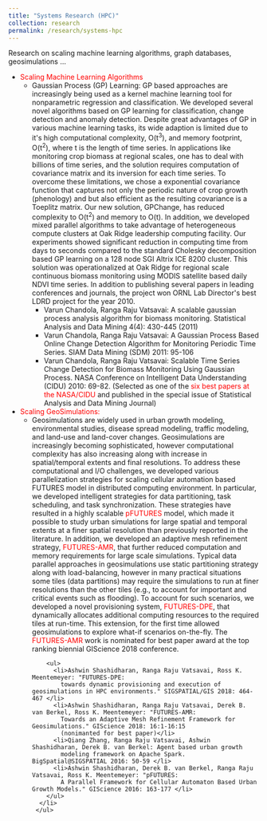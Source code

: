 ```yaml
---
title: "Systems Research (HPC)"
collection: research
permalink: /research/systems-hpc
---
```


Research on scaling machine learning algorithms, graph databases, geosimulations ...

<ul>
  <li><span style="color:red">Scaling Machine Learning Algorithms</span>
     <ul>
      <li>Gaussian Process (GP) Learning: GP based approaches are increasingly being used as a kernel machine learning tool for 
        nonparametric regression and classification. We developed several novel algorithms based on GP learning for classification, 
        change detection and anomaly detection. Despite great advantages of GP in various machine learning tasks, its wide adaption is limited due
        to it's high computational complexity, O(t<sup>3</sup>), and memory footprint, O(t<sup>2</sup>), where t is the length of time 
        series. In applications like monitoring crop biomass at regional scales, one has to deal with billions of time series, and the 
        solution requires computation of covariance matrix  and its inversion for each time series. To overcome these limitations, we 
        chose a exponential covariance function that captures not only the periodic nature of crop growth (phenology) and but also 
        efficient as the resulting covariance is a Toeplitz matrix. Our new solution, GPChange, has reduced complexity to O(t<sup>2</sup>)
        and memory to O(t). In addition, we developed mixed parallel algorithms to take advantage of heterogeneous 
        compute clusters at Oak Ridge leadership computing facility. Our experiments showed significant reduction in computing time 
        from days to seconds compared to the standard Cholesky decomposition based GP learning on a 128 node SGI Altrix ICE 8200 cluster. 
        This solution was operationalized at Oak Ridge for regional scale continuous biomass monitoring using MODIS satellite based daily 
        NDVI time series. In addition to publishing several papers in leading conferences and journals, the project won ORNL Lab Director's
        best LDRD project for the year 2010.
        <ul>
          <li>Varun Chandola, Ranga Raju Vatsavai: A scalable gaussian process analysis algorithm for biomass monitoring. 
            Statistical Analysis and Data Mining 4(4): 430-445 (2011) </li>
          <li>Varun Chandola, Ranga Raju Vatsavai: A Gaussian Process Based Online Change Detection Algorithm for 
            Monitoring Periodic Time Series. SIAM Data Mining (SDM) 2011: 95-106 </li>
          <li>Varun Chandola, Ranga Raju Vatsavai: Scalable Time Series Change Detection for Biomass Monitoring 
            Using Gaussian Process. NASA Conference on Intelligent Data Understanding (CIDU) 2010: 69-82.
            (Selected as one of the <span style="color:red">six best papers at the NASA/CIDU</span> and 
            published in the special issue of Statistical Analysis and Data Mining Journal)</li>
        </ul>
      </li>        
     </ul> 
  </li>
  
  <li><span style="color:red">Scaling GeoSimulations:</span>
     <ul>
      <li>Geosimulations are widely used in urban growth modeling, environmental studies, disease spread modeling,
        traffic modeling, and land-use and land-cover changes. Geosimulations are increasingly becoming sophisticated,
        however computational complexity has also increasing along with increase in spatial/temporal extents and final resolutions.
        To address these computational and I/O challenges, we developed various parallelization strategies for scaling cellular automation 
        based FUTURES model in distributed computing environment. In particular, we developed intelligent strategies for data
        partitioning, task scheduling, and task synchronization. These strategies have resulted in a highly scalable 
        <span style="color:red">pFUTURES</span> model, which made it possible to study urban simulations for large spatial and temporal extents at
        a finer spatial resolution than previously reported in the literature. In addition, we developed an adaptive
        mesh refinement strategy, <span style="color:red"> FUTURES-AMR</span>, that further reduced computation 
          and memory requirements for large scale simulations. 
        Typical data parallel approaches in geosimulations use static partitioning strategy along with load-balancing, 
        however in many practical situations some tiles (data partitions) may require the simulations to run at finer 
        resolutions than the other tiles (e.g., to account for important and critical events such as flooding). To account
        for such scenarios, we developed a novel provisioning system, <span style="color:red">FUTURES-DPE</span>, 
          that dynamically allocates additional computing 
        resources to the required tiles at run-time. This extension, for the first time allowed geosimulations to explore
        what-if scenarios on-the-fly. The <span style="color:red"> FUTURES-AMR</span> work is nominated for best 
        paper award at the top ranking biennial GIScience 2018 conference.
        
        <ul>
          <li>Ashwin Shashidharan, Ranga Raju Vatsavai, Ross K. Meentemeyer: "FUTURES-DPE: 
            towards dynamic provisioning and execution of geosimulations in HPC environments." SIGSPATIAL/GIS 2018: 464-467 </li>
          <li>Ashwin Shashidharan, Ranga Raju Vatsavai, Derek B. van Berkel, Ross K. Meentemeyer: "FUTURES-AMR: 
            Towards an Adaptive Mesh Refinement Framework for Geosimulations." GIScience 2018: 16:1-16:15 
            (nonimanted for best paper)</li>
          <li>Qiang Zhang, Ranga Raju Vatsavai, Ashwin Shashidharan, Derek B. van Berkel: Agent based urban growth 
            modeling framework on Apache Spark. BigSpatial@SIGSPATIAL 2016: 50-59 </li>
          <li>Ashwin Shashidharan, Derek B. van Berkel, Ranga Raju Vatsavai, Ross K. Meentemeyer: "pFUTURES: 
            A Parallel Framework for Cellular Automaton Based Urban Growth Models." GIScience 2016: 163-177 </li>
        </ul>        
      </li>        
     </ul> 
  </li>  
</ul>
